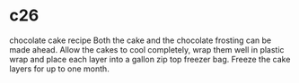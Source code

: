 # c26 
chocolate cake recipe
Both the cake and the chocolate frosting can be made ahead. Allow the cakes to cool completely, wrap them well in plastic wrap and place each layer into a gallon zip top freezer bag. Freeze the cake layers for up to one month.
